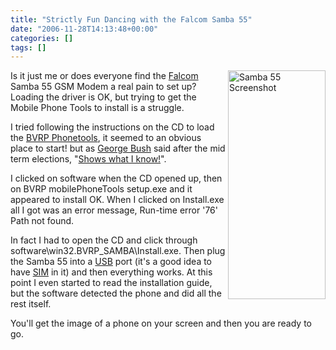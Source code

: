 ```yaml
---
title: "Strictly Fun Dancing with the Falcom Samba 55"
date: "2006-11-28T14:13:48+00:00"
categories: []
tags: []
---
```


<img src="http://techteapot.com/wp-content/uploads/2006/11/samba_phonetools.gif" style="border-width:thick; border-color:transparent;" align="right" width="156" height="366" alt="Samba 55 Screenshot"/>
Is it just me or does everyone find the <a href="http://www.falcom.de/">Falcom</a> Samba 55 GSM Modem a real pain to set up? Loading the driver is OK, but trying to get the Mobile Phone Tools to install is a struggle.

I tried following the instructions on the CD to load the <a href="http://www.bvrp.com/ENG/products/mobilephonetools/default.asp">BVRP Phonetools</a>, it seemed to an obvious place to start! but as <a href="http://en.wikipedia.org/wiki/George_W._Bush">George Bush</a> said after the mid term elections, "<a href="http://www.whitehouse.gov/news/releases/2006/11/20061108-2.html">Shows what I know!</a>".

I clicked on software when the CD opened up, then on BVRP mobilePhoneTools setup.exe and it appeared to install OK. When I clicked on Install.exe all I got was an error message, Run-time error '76' Path not found.

In fact I had to open the CD and click through software\win32.BVRP_SAMBA\Install.exe. Then plug the Samba 55 into a <a href="http://www.howstuffworks.com/usb.htm">USB</a> port (it's a good idea to have <a href="http://en.wikipedia.org/wiki/SIM">SIM</a> in it) and then everything works. At this point I even started to read the installation guide, but the software detected the phone and did all the rest itself.

You'll get the image of a phone on your screen and then you are ready to go.
